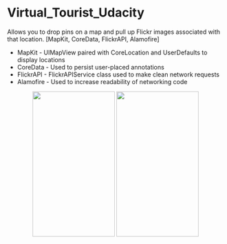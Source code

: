 # Virtual_Tourist_Udacity

 Allows you to drop pins on a map and pull up Flickr images associated with that location. [MapKit, CoreData, FlickrAPI, Alamofire]

<ul> 
<li>MapKit - UIMapView paired with CoreLocation and UserDefaults to display locations</li>
<li>CoreData - Used to persist user-placed annotations </li>
<li>FlickrAPI - FlickrAPIService class used to make clean network requests </li>
<li>Alamofire - Used to increase readability of networking code </li>

</ul> 
<p align="center">
<img src="https://lh3.googleusercontent.com/GUVW_7dvitrxnWQiRSou1QC5H1jd7-ujcUyDqe7ydyZs8IK6EbMtUJlv6h0JcdsrM4csWKWfQyYSEn8b34xopk-Gmp_1Y_L1NaVFU9LRzknecZYhcVjcURvAexQk_h6wZ_OCGy0" width="191" height="337">
<img src="https://lh3.googleusercontent.com/VyJGNciS-6VpyxGzZLUzgcKl0_QWvl4ApJwz3ihXsRxu3DDcr14ML9CFOpznzrbE6LA6mRJB4dnQOwXB1fgaMB7Ng1IKq9-DzztMLthKgkn8oy0sqaSLO3gmEHjpAZAz3O9y3U4" width="191" height="337">

</p>

